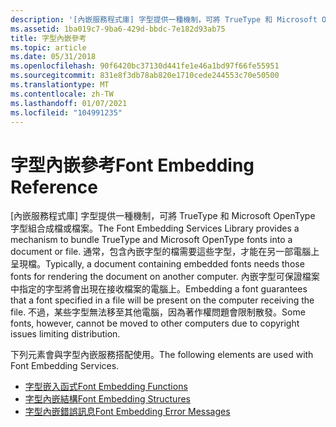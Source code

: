 ```yaml
---
description: '[內嵌服務程式庫] 字型提供一種機制，可將 TrueType 和 Microsoft OpenType 字型組合成檔或檔案。'
ms.assetid: 1ba019c7-9ba6-429d-bbdc-7e182d93ab75
title: 字型內嵌參考
ms.topic: article
ms.date: 05/31/2018
ms.openlocfilehash: 90f6420bc37130d441fe1e46a1bd97f66fe55951
ms.sourcegitcommit: 831e8f3db78ab820e1710cede244553c70e50500
ms.translationtype: MT
ms.contentlocale: zh-TW
ms.lasthandoff: 01/07/2021
ms.locfileid: "104991235"
---
```

# <a name="font-embedding-reference"></a><span data-ttu-id="d0f03-103">字型內嵌參考</span><span class="sxs-lookup"><span data-stu-id="d0f03-103">Font Embedding Reference</span></span>

<span data-ttu-id="d0f03-104">[內嵌服務程式庫] 字型提供一種機制，可將 TrueType 和 Microsoft OpenType 字型組合成檔或檔案。</span><span class="sxs-lookup"><span data-stu-id="d0f03-104">The Font Embedding Services Library provides a mechanism to bundle TrueType and Microsoft OpenType fonts into a document or file.</span></span> <span data-ttu-id="d0f03-105">通常，包含內嵌字型的檔需要這些字型，才能在另一部電腦上呈現檔。</span><span class="sxs-lookup"><span data-stu-id="d0f03-105">Typically, a document containing embedded fonts needs those fonts for rendering the document on another computer.</span></span> <span data-ttu-id="d0f03-106">內嵌字型可保證檔案中指定的字型將會出現在接收檔案的電腦上。</span><span class="sxs-lookup"><span data-stu-id="d0f03-106">Embedding a font guarantees that a font specified in a file will be present on the computer receiving the file.</span></span> <span data-ttu-id="d0f03-107">不過，某些字型無法移至其他電腦，因為著作權問題會限制散發。</span><span class="sxs-lookup"><span data-stu-id="d0f03-107">Some fonts, however, cannot be moved to other computers due to copyright issues limiting distribution.</span></span>

<span data-ttu-id="d0f03-108">下列元素會與字型內嵌服務搭配使用。</span><span class="sxs-lookup"><span data-stu-id="d0f03-108">The following elements are used with Font Embedding Services.</span></span>

-   [<span data-ttu-id="d0f03-109">字型嵌入函式</span><span class="sxs-lookup"><span data-stu-id="d0f03-109">Font Embedding Functions</span></span>](font-embedding-functions.md)
-   [<span data-ttu-id="d0f03-110">字型內嵌結構</span><span class="sxs-lookup"><span data-stu-id="d0f03-110">Font Embedding Structures</span></span>](font-embedding-services-structures.md)
-   [<span data-ttu-id="d0f03-111">字型內嵌錯誤訊息</span><span class="sxs-lookup"><span data-stu-id="d0f03-111">Font Embedding Error Messages</span></span>](font-embedding-function-error-messages.md)

 

 



